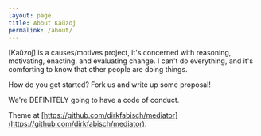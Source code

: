 ```yaml
---
layout: page
title: About Kaŭzoj
permalink: /about/
---
```


[Kaŭzoj] is a causes/motives project, it's concerned with reasoning, motivating,
enacting, and evaluating change. I can't do everything, and it's comforting to
know that other people are doing things.

How do you get started? Fork us and write up some proposal!

We're DEFINITELY going to have a code of conduct.


Theme at [https://github.com/dirkfabisch/mediator](https://github.com/dirkfabisch/mediator).
